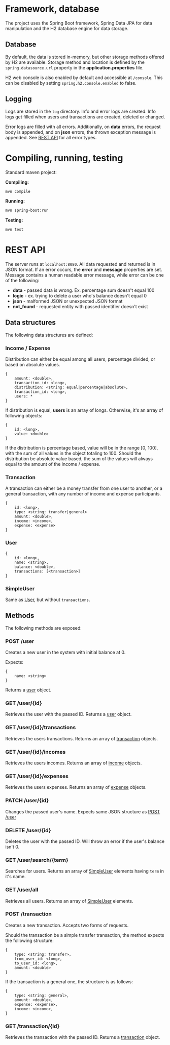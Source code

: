 # Framework, database
The project uses the Spring Boot framework, Spring Data JPA for data manipulation and the H2 database engine for data storage.

## Database
By default, the data is stored in-memory, but other storage methods offered by H2 are available. Storage method and location is defined by the ```spring.datasource.url``` property in the **application.properties** file.

H2 web console is also enabled by default and accessible at ```/console```. This can be disabled by setting ```spring.h2.console.enabled``` to false.

## Logging
Logs are stored in the ```log``` directory. Info and error logs are created. Info logs get filled when users and transactions are created, deleted or changed.

Error logs are filled with all errors. Additionally, on **data** errors, the request body is appended, and on **json** errors, the thrown exception message is appended. See [REST API](#rest-api) for all error types.

# Compiling, running, testing
Standard maven project:

**Compiling:**
```bash
mvn compile
```
**Running:**
```bash
mvn spring-boot:run
```
**Testing:**
```bash
mvn test
```

# REST API
The server runs at ```localhost:8080```. All data requested and returned is in JSON format. If an error occurs, the **error** and **message** properties are set. Message contains a human readable error message, while error can be one of the following:
* **data** - passed data is wrong. Ex. percentage sum doesn't equal 100
* **logic** - ex. trying to delete a user who's balance doesn't equal 0
* **json** - malformed JSON or unexpected JSON format
* **not_found** - requested entity with passed identifier doesn't exist

## Data structures
The following data structures are defined:

### Income / Expense
Distribution can either be equal among all users, percentage divided, or based on absolute values.
```
{
    amount: <double>,
    transaction_id: <long>,
    distribution: <string: equal|percentage|absolute>,
    transaction_id: <long>,
    users: *
}
```
If distribution is equal, **users** is an array of longs. Otherwise, it's an array of following objects:
```
{
    id: <long>,
    value: <double>
}
```
If the distribution is percentage based, value will be in the range [0, 100], with the sum of all values in the object totaling to 100. Should the distribution be absolute value based, the sum of the values will always equal to the amount of the income / expense.

### Transaction
A transaction can either be a money transfer from one user to another, or a general transaction, with any number of income and expense participants.
```
{
    id: <long>,
    type: <string: transfer|general>
    amount: <double>,
    income: <income>,
    expense: <expense>
}
```

### User
```
{
    id: <long>,
    name: <string>,
    balance: <double>,
    transactions: [<transaction>]
}
```

### SimpleUser
Same as [User](#user), but without ```transactions```.

## Methods
The following methods are exposed:

### POST /user
Creates a new user in the system with initial balance at 0.

Expects:
```
{
    name: <string>
}
```

Returns a [user](#user) object.


### GET /user/{id}
Retrieves the user with the passed ID. Returns a [user](#user) object.

### GET /user/{id}/transactions
Retrieves the users transactions. Returns an array of [transaction](#transaction) objects.

### GET /user/{id}/incomes
Retrieves the users incomes. Returns an array of [income](#income--expense) objects.

### GET /user/{id}/expenses
Retrieves the users expenses. Returns an array of [expense](#income--expense) objects.

### PATCH /user/{id}
Changes the passed user's name. Expects same JSON structure as [POST /user](#post-user)

### DELETE /user/{id}
Deletes the user with the passed ID. Will throw an error if the user's balance isn't 0.

### GET /user/search/{term}
Searches for users. Returns an array of [SimpleUser](#simpleuser) elements having ```term``` in it's name.

### GET /user/all
Retrieves all users. Returns an array of [SimpleUser](#simpleuser) elements.

### POST /transaction
Creates a new transaction. Accepts two forms of requests.

Should the transaction be a simple transfer transaction, the method expects the following structure:
```
{
    type: <string: transfer>,
    from_user_id: <long>,
    to_user_id: <long>,
    amount: <double>
}
```

If the transaction is a general one, the structure is as follows:
```
{
    type: <string: general>,
    amount: <double>,
    expense: <expense>,
    income: <income>,
}
```

### GET /transaction/{id}
Retrieves the transaction with the passed ID. Returns a [transaction](#transaction) object.